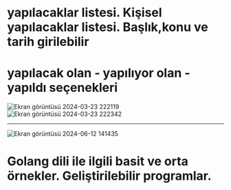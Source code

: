 <h1>yapılacaklar listesi. Kişisel yapılacaklar listesi. Başlık,konu ve tarih girilebilir</h1>
<h1>yapılacak olan - yapılıyor olan - yapıldı seçenekleri</h1>

![Ekran görüntüsü 2024-03-23 222119](https://github.com/arazumut/todolist/assets/150933483/4b82bf6a-feac-422a-b79d-876166825de2)
![Ekran görüntüsü 2024-03-23 222342](https://github.com/arazumut/todolist/assets/150933483/62be32b0-3415-4626-9ade-30744b8b821f)

--------------------------------------------------------------------------------------------------------------------------------------------------------------------------------------------------------------------------------

![Ekran görüntüsü 2024-06-12 141435](https://github.com/arazumut/todolist-and-golang_examples/assets/150933483/15c1dfe1-eeb6-42fe-87e8-52f53a6ce03e)

<h1>Golang dili ile ilgili basit ve orta örnekler. Geliştirilebilir programlar.</h1>
